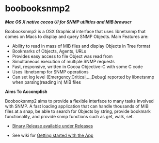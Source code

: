 # boobooksnmp2
___Mac OS X native cocoa UI for SNMP utilities and MIB browser___


Boobooksnmp2 is a OSX Graphical interface that uses libnetsnmp that comes on Macs to display and query SNMP Objects. Main Features are:
- Ability to read in mass of MIB files and display Objects in Tree format
- Bookmarks of Objects, Agents, URLs
- Provides easy access to file Object was read from
- Simultaneous execution of multiple SNMP requests
- Fast, responsive, written in Cocoa Objective-C with some C code
- Uses libnetsnmp for SNMP operations
- Can set log level (Emergency,Critical,...,Debug) reported by libnetsnmp when parsing(reading in) MIB files

__Aims To Accomplish__

Boobooksnmp2 aims to provide a flexible interface to many tasks involved
with SNMP. A fast loading application that can handle thousands of MIB
files at a snap, be able to search for Objects by string,
provide bookmark functionality, and provide snmp functions such as get,
walk, set.

- [Binary Release available under Releases](https://github.com/G5unit/boobooksnmp2/releases)

- See wiki for [Getting started with the App](https://github.com/G5unit/boobooksnmp2/wiki)
